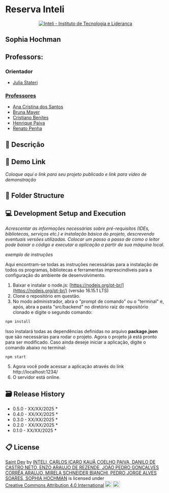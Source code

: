 # Reserva Inteli

<p align="center">
<a href= "https://www.inteli.edu.br/"><img src="/assets/inteli.png" alt="Inteli - Instituto de Tecnologia e Liderança" border="0"></a>
</p>


## Sophia Hochman

## Professors:

### Orientador
- <a href="https://www.linkedin.com/in/JuliaStateri/">Julia Stateri
 
### Professores
- <a href="https://www.linkedin.com/in/anacristinadossantos/">Ana Cristina dos Santos </a>
- <a href="https://www.linkedin.com/">Bruna Mayer </a>
- <a href="https://www.linkedin.com/in/cristiano-benites-ph-d-687647a8/">Cristiano Benites </a>
- <a href="https://www.linkedin.com/in/henrique-mohallem-paiva-6854b460/">Henrique Paiva</a> 
- <a href="https://www.linkedin.com/in/renato-penha/">Renato Penha</a>

## 📝 Descrição



## 📝 Demo Link

_Coloque aqui o link para seu projeto publicado e link para vídeo de demonstração_

## 📁 Folder Structure




## 💻 Development Setup and Execution

*Acrescentar as informações necessárias sobre pré-requisitos (IDEs, bibliotecas, serviços etc.) e instalação básica do projeto, descrevendo eventuais versões utilizadas. Colocar um passo a passo de como o leitor pode baixar o código e executar a aplicação a partir de sua máquina local.*

*exemplo de instruções*

Aqui encontram-se todas as instruções necessárias para a instalação de todos os programas, bibliotecas e ferramentas imprescindíveis para a configuração do ambiente de desenvolvimento.

1. Baixar e instalar o node.js: [https://nodejs.org/pt-br/](https://nodejs.org/pt-br/) (versão 16.15.1 LTS)
2. Clone o repositório em questão.
3. No modo administrador, abra o "prompt de comando" ou o "terminal" e, após, abra a pasta "src/backend" no diretório raiz do repositório clonado e digite o segundo comando:

```sh
npm install
```

Isso instalará todas as dependências definidas no arquivo <b>package.json</b> que são necessárias para rodar o projeto. Agora o projeto já está pronto para ser modificado. Caso ainda deseje iniciar a aplicação, digite o comando abaixo no terminal:

```sh
npm start
```
5. Agora você pode acessar a aplicação através do link http://localhost:1234/
6. O servidor está online.

## 🗃 Release History

* 0.5.0 - XX/XX/2025
    * 
* 0.4.0 - XX/XX/2025
    * 
* 0.3.0 - XX/XX/2025
    * 
* 0.2.0 - XX/XX/2025
    * 
* 0.1.0 - XX/XX/2025
    *

   
   
    

## 📋 License
<p xmlns:cc="http://creativecommons.org/ns#" xmlns:dct="http://purl.org/dc/terms/"><a property="dct:title" rel="cc:attributionURL" href="https://github.com/Inteli-College/2025-1B-T18-IN02-G03.git">Saint Dev</a> by <a rel="cc:attributionURL dct:creator" property="cc:attributionName" href="https://github.com/Inteli-College/2025-1B-T18-IN02-G03.git">INTELI, CARLOS ICARO KAUÃ COELHO PAIVA, DANILO DE CASTRO NETO, ENZO ARAUJO DE REZENDE, JOÃO PEDRO GONÇALVES CORRÊA ARAUJO, MIRELA SCHNEIDER BIANCHI, PEDRO JORGE ALVES SOARES, SOPHIA HOCHMAN</a> is licensed under <a href="https://creativecommons.org/licenses/by/4.0/?ref=chooser-v1" target="_blank" rel="license noopener noreferrer" style="display:inline-block;">Creative Commons Attribution 4.0 International<img style="height:22px!important;margin-left:3px;vertical-align:text-bottom;" src="https://mirrors.creativecommons.org/presskit/icons/cc.svg?ref=chooser-v1" alt=""><img style="height:22px!important;margin-left:3px;vertical-align:text-bottom;" src="https://mirrors.creativecommons.org/presskit/icons/by.svg?ref=chooser-v1" alt=""></a></p>
